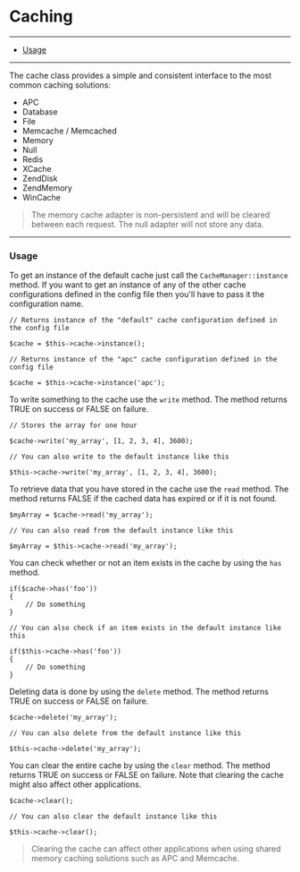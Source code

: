 # Caching

--------------------------------------------------------

* [Usage](#usage)

--------------------------------------------------------

The cache class provides a simple and consistent interface to the most common caching solutions:

* APC
* Database
* File
* Memcache / Memcached
* Memory
* Null
* Redis
* XCache
* ZendDisk
* ZendMemory
* WinCache

> The memory cache adapter is non-persistent and will be cleared between each request. The null adapter will not store any data.

--------------------------------------------------------

<a id="usage"></a>

### Usage

To get an instance of the default cache just call the ```CacheManager::instance``` method. If you want to get an instance of any of the other cache configurations defined in the config file then you'll have to pass it the configuration name.

	// Returns instance of the "default" cache configuration defined in the config file

	$cache = $this->cache->instance();

	// Returns instance of the "apc" cache configuration defined in the config file

	$cache = $this->cache->instance('apc');

To write something to the cache use the ```write``` method. The method returns TRUE on success or FALSE on failure.

	// Stores the array for one hour

	$cache->write('my_array', [1, 2, 3, 4], 3600);

	// You can also write to the default instance like this

	$this->cache->write('my_array', [1, 2, 3, 4], 3600);

To retrieve data that you have stored in the cache use the ```read``` method. The method returns FALSE if the cached data has expired or if it is not found.

	$myArray = $cache->read('my_array');

	// You can also read from the default instance like this

	$myArray = $this->cache->read('my_array');

You can check whether or not an item exists in the cache by using the ```has``` method.

	if($cache->has('foo'))
	{
		// Do something
	}

	// You can also check if an item exists in the default instance like this

	if($this->cache->has('foo'))
	{
		// Do something
	}

Deleting data is done by using the ```delete``` method. The method returns TRUE on success or FALSE on failure.

	$cache->delete('my_array');

	// You can also delete from the default instance like this

	$this->cache->delete('my_array');

You can clear the entire cache by using the ```clear``` method. The method returns TRUE on success or FALSE on failure. Note that clearing the cache might also affect other applications.

	$cache->clear();

	// You can also clear the default instance like this

	$this->cache->clear();

> Clearing the cache can affect other applications when using shared memory caching solutions such as APC and Memcache.